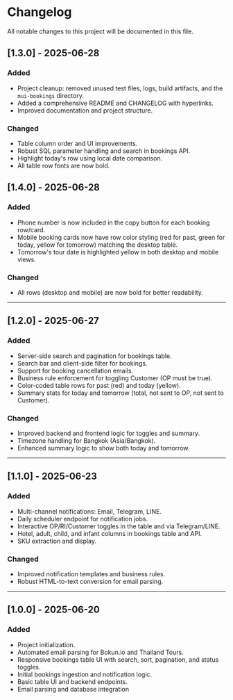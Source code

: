 # Changelog

All notable changes to this project will be documented in this file.

## [1.3.0] - 2025-06-28
### Added
- Project cleanup: removed unused test files, logs, build artifacts, and the `mui-bookings` directory.
- Added a comprehensive README and CHANGELOG with hyperlinks.
- Improved documentation and project structure.

### Changed
- Table column order and UI improvements.
- Robust SQL parameter handling and search in bookings API.
- Highlight today's row using local date comparison.
- All table row fonts are now bold.

## [1.4.0] - 2025-06-28
### Added
- Phone number is now included in the copy button for each booking row/card.
- Mobile booking cards now have row color styling (red for past, green for today, yellow for tomorrow) matching the desktop table.
- Tomorrow's tour date is highlighted yellow in both desktop and mobile views.

### Changed
- All rows (desktop and mobile) are now bold for better readability.

---

## [1.2.0] - 2025-06-27
### Added
- Server-side search and pagination for bookings table.
- Search bar and client-side filter for bookings.
- Support for booking cancellation emails.
- Business rule enforcement for toggling Customer (OP must be true).
- Color-coded table rows for past (red) and today (yellow).
- Summary stats for today and tomorrow (total, not sent to OP, not sent to Customer).

### Changed
- Improved backend and frontend logic for toggles and summary.
- Timezone handling for Bangkok (Asia/Bangkok).
- Enhanced summary logic to show both today and tomorrow.

---

## [1.1.0] - 2025-06-23
### Added
- Multi-channel notifications: Email, Telegram, LINE.
- Daily scheduler endpoint for notification jobs.
- Interactive OP/RI/Customer toggles in the table and via Telegram/LINE.
- Hotel, adult, child, and infant columns in bookings table and API.
- SKU extraction and display.

### Changed
- Improved notification templates and business rules.
- Robust HTML-to-text conversion for email parsing.

---

## [1.0.0] - 2025-06-20
### Added
- Project initialization.
- Automated email parsing for Bokun.io and Thailand Tours.
- Responsive bookings table UI with search, sort, pagination, and status toggles.
- Initial bookings ingestion and notification logic.
- Basic table UI and backend endpoints.
- Email parsing and database integration 